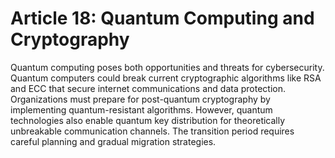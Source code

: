 # Article 18: Quantum Computing and Cryptography

Quantum computing poses both opportunities and threats for cybersecurity. Quantum computers could break current cryptographic algorithms like RSA and ECC that secure internet communications and data protection. Organizations must prepare for post-quantum cryptography by implementing quantum-resistant algorithms. However, quantum technologies also enable quantum key distribution for theoretically unbreakable communication channels. The transition period requires careful planning and gradual migration strategies.
